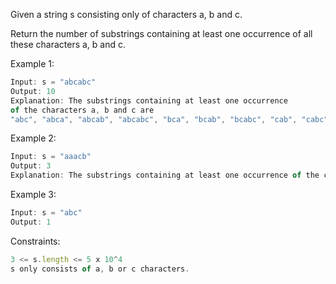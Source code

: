 Given a string s consisting only of characters a, b and c.

Return the number of substrings containing at least one occurrence of all these characters a, b and c.

Example 1:
```js
Input: s = "abcabc"
Output: 10
Explanation: The substrings containing at least one occurrence 
of the characters a, b and c are 
"abc", "abca", "abcab", "abcabc", "bca", "bcab", "bcabc", "cab", "cabc" and "abc" (again).
```
Example 2:

```js
Input: s = "aaacb"
Output: 3
Explanation: The substrings containing at least one occurrence of the characters a, b and c are "aaacb", "aacb" and "acb".
```
Example 3:
```js
Input: s = "abc"
Output: 1
```

Constraints:
```js
3 <= s.length <= 5 x 10^4
s only consists of a, b or c characters.
```
